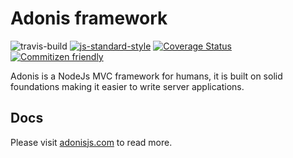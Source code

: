 
# Adonis framework

![travis-build](https://img.shields.io/travis/adonisjs/adonis-framework.svg)
[![js-standard-style](https://img.shields.io/badge/code%20style-standard-brightgreen.svg?style=flat)](https://github.com/feross/standard)
[![Coverage Status](https://coveralls.io/repos/adonisjs/adonis-framework/badge.svg?branch=master&service=github)](https://coveralls.io/github/adonisjs/adonis-framework?branch=master)
[![Commitizen friendly](https://img.shields.io/badge/commitizen-friendly-brightgreen.svg)](http://commitizen.github.io/cz-cli/)

Adonis is a NodeJs MVC framework for humans, it is built on solid foundations making it easier to write server applications.

## Docs

Please visit [adonisjs.com](http://adonisjs.com) to read more.
